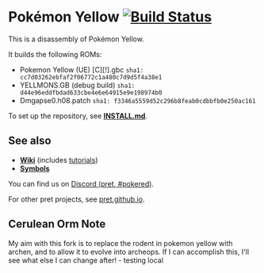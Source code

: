 # Pokémon Yellow [![Build Status][ci-badge]][ci]

This is a disassembly of Pokémon Yellow.

It builds the following ROMs:

- Pokemon Yellow (UE) [C][!].gbc  `sha1: cc7d03262ebfaf2f06772c1a480c7d9d5f4a38e1`
- YELLMONS.GB (debug build) `sha1: d44e96eddfbdad633cbe4e6e64915e9e198974b0`
- Dmgapse0.h08.patch `sha1: f3346a5559d52c296b8feab0cdbbfb0e250ac161`

To set up the repository, see [**INSTALL.md**](INSTALL.md).


## See also

- [**Wiki**][wiki] (includes [tutorials][tutorials])
- [**Symbols**][symbols]

You can find us on [Discord (pret, #pokered)](https://discord.gg/d5dubZ3).

For other pret projects, see [pret.github.io](https://pret.github.io/).

[wiki]: https://github.com/pret/pokeyellow/wiki
[tutorials]: https://github.com/pret/pokeyellow/wiki/Tutorials
[symbols]: https://github.com/pret/pokeyellow/tree/symbols
[ci]: https://github.com/pret/pokeyellow/actions
[ci-badge]: https://github.com/pret/pokeyellow/actions/workflows/main.yml/badge.svg

## Cerulean Orm Note

My aim with this fork is to replace the rodent in pokemon yellow with archen, and to allow it to evolve into archeops. If I can accomplish this, I'll see what else I can change after! - testing local
